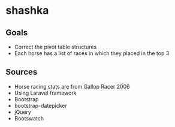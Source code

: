 # shashka

## Goals
* Correct the pivot table structures
* Each horse has a list of races in which they placed in the top 3

## Sources
* Horse racing stats are from Gallop Racer 2006
* Using Laravel framework
* Bootstrap
* bootstrap-datepicker
* jQuery
* Bootswatch
